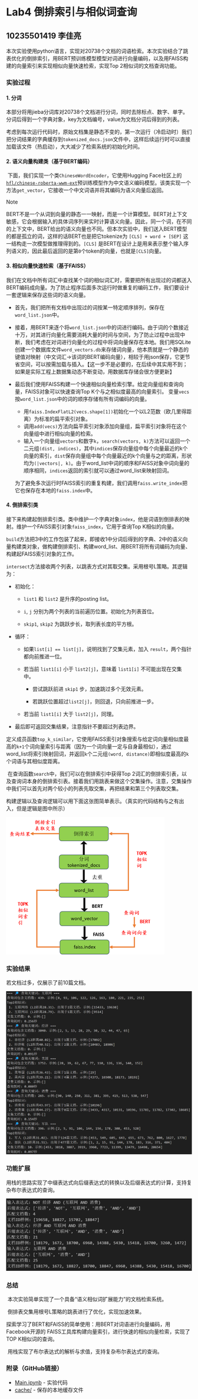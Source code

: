 # Lab4 倒排索引与相似词查询

## 10235501419  李佳亮

​	本次实验使用python语言，实现对20738个文档的词语检索。本次实验结合了跳表优化的倒排索引，用BERT预训练模型模型对词进行向量编码，以及用FAISS构建的向量索引来实现相似向量快速检索，实现Top 2相似词的文档查询功能。 

### 实验过程

#### 1. 分词

​	本部分将用jieba分词库对20738个文档进行分词，同时去除标点、数字、单字。分词后得到一个字典对象，key为文档编号，value为文档分词后得到的列表。

​	考虑到每次运行代码时，原始文档集是静态不变的，第一次运行（冷启动时）我们把分词结果的字典缓存到`tokenized_docs.json`文件中，这样后续运行时可以直接加载该文件（热启动），大大减少了检索系统的初始化时间。

#### 2. 语义向量构建类（基于BERT编码）

​	下面，我们实现一个类`ChineseWordEncoder`，它使用Hugging Face社区上的[`hfl/chinese-roberta-wwm-ext`](https://huggingface.co/hfl/chinese-roberta-wwm-ext)预训练模型作为中文语义编码模型。该类实现一个方法`get_vector`，它接收一个中文词语并将其编码为语义向量后返回。

> [!NOTE] 
>
> BERT不是一个从词到向量的静态一一映射，而是一个计算模型。BERT对上下文敏感，它会根据输入的具体词序列来实时计算语义向量。因此，同一个词，在不同的上下文中，BERT给出的语义向量也不同。但本次实验中，我们送入BERT模型的都是孤立的词，这样的话BERT也是把它tokenize为 `[CLS] + word + [SEP]` 这一结构走一次模型做推理得到的。`[CLS]` 是BERT在设计上是用来表示整个输入序列语义的，因此最后返回的是第`0`个token的向量，也就是`[CLS]`向量。

#### 3. 相似向量快速检索（基于FAISS）

​	我们在文档中所有词汇中查找某个词的相似词汇时，需要把所有出现过的词都送入BERT编码成向量。为了防止程序后面多次运行时做重复的编码工作，我们要设计一套逻辑来保存这些词的语义向量。

- 首先，我们把所有文档中出现过的词按某一特定顺序排列，保存在`word_list.json`中。

- 接着，用BERT来逐个将`word_list.json`中的词进行编码。由于词的个数接近十万，对其进行向量化需要消耗大量的时间与空间，为了防止过程中出现中断，我们考虑在对词进行向量化的过程中将词向量保存在本地。我们用SQLite创建一个数据库文件`word_vectors.db`来存储词向量，他本质就是一个静态的键值对映射（中文词汇->该词的BERT编码向量），相较于用json保存，它更节省空间，可以按需加载与插入。【这一步不是必要的，在后续中其实用不到；如果是实际工程上数据集动态不断变动，用数据库存储会很方便更新】

- 最后我们使用FAISS构建一个快速相似向量检索引擎。给定向量组和查询向量，FAISS对象可以快速查询Top K个与之相似度最高的向量索引。
  变量`vecs`按`word_list.json`中的词的顺序存储有所有词编码的向量。

  - 用`faiss.IndexFlatL2(vecs.shape[1])`初始化一个以L2范数（欧几里得距离）为标准的扁平索引对象。
  - 调用`add(vecs)`方法向扁平索引对象添加向量组，扁平索引对象将在这个向量组中进行相似向量的检索。
  - 输入一个向量组`vectors`和数字`k`，`search(vectors, k)`方法可以返回一个二元组`(dist, indices)`，其中`indices`保存向量组中每个向量最近的k个向量的索引，`dist`保存向量组中每个向量最近的k个向量与之的距离，形状均为`(|vectors|, k)`。由于word_list中词的顺序和FAISS对象中词向量的顺序相同，`indices`返回的索引就可以通过word_list来映射回词。

  为了避免多次运行时FAISS索引的重复构建，我们调用`faiss.write_index`把它也保存在本地的`faiss.index`中。

#### 4. 倒排索引类

​	接下来构建起倒排索引类。类中维护一个字典对象`index`，他是词语到倒排表的映射。维护一个FAISS索引对象`faiss_index`，它用于查询Top K相似的向量。

​	`build`方法把3中的工作包装了起来，即接收1中分词后得到的字典、2中的语义向量构建类对象，做构建倒排索引、构建word_list、用BERT将所有词编码为向量、构建起FAISS索引对象的工作。

​	`intersect`方法接收两个列表，以跳表方式对其取交集。采用根号L策略。其逻辑为：

- 初始化：

  - `list1` 和 `list2` 是升序的posting list。

  - `i`, `j` 分别为两个列表的当前遍历位置。初始化为列表首位。


  - `skip1`, `skip2` 为跳跃步长，取列表长度的平方根。

- 循环：

  - 如果`list[i] == list[j]`，说明找到了交集元素，加入 `result`，两个指针都向前推进一位。

  - 若当前 `list1[i]` 小于 `list2[j]`，意味着 `list1[i]` 不可能出现在交集中。
    - 尝试跳跃前进 `skip1` 步，加速跳过多个无效元素。

    - 若跳跃位置超过`list2[j]`，则回退，只向前推进一步。


  - 若当前 `list1[i]` 大于 `list2[j]`，同理。

- 最后即可返回交集结果，注意指针不要超过列表边界。

​	定义成员函数`top_k_similar`，它使用FAISS索引对象搜索与给定词向量相似度最高的`k+1`个词向量索引与距离（因为一个词向量一定与自身最相似），通过word_list将索引映射回词，并返回`k`个二元组`(word, distance)`即相似度最高的`k`个词语与其相似度距离。

​	在查询函数`search`中，我们可以在倒排索引中获得Top 2词汇的倒排索引表，以及查询词本身的倒排索引表。接着我们用跳表来做这个交集操作。注意，交集操作中我们可以首先对两个较小的列表先取交集，再把结果和第三个列表取交集。

​	构建逻辑以及查询逻辑可以用下面这张图简单表示。（真实的代码结构与之有出入，但是逻辑是图中所示）

<img src="assets/flowchart.png" alt="flowchart" style="zoom: 50%;" />

### 实验结果

若文档过多，仅展示了前10篇文档。

![output](assets/output.png)

### 功能扩展

​	用栈的思路实现了中缀表达式向后缀表达式的转换以及后缀表达式的计算，支持复杂布尔表达式的查询。

![extension](assets/extension.png)

### 总结

​	本次实验简单实现了一个具备“语义相似词扩展能力”的文档检索系统。

​	倒排表交集用根号L策略的跳表进行了优化，实现加速效果。

​	探索学习了BERT和FAISS的简单使用：用BERT对词语进行向量编码，用Facebook开源的 FAISS工具库构建向量索引，进行快速的相似向量检索，实现了TOP K相似词的查询。

​	用栈实现了布尔表达式的解析与求值，支持复杂布尔表达式的查询。

### 附录（GitHub链接）

- [Main.ipynb](https://github.com/zzsyppt/natural-language-processing/tree/main/lab4/Main.ipynb) - 实验代码
- [cache/](https://github.com/zzsyppt/natural-language-processing/tree/main/lab4/cache)  - 保存的本地缓存文件

